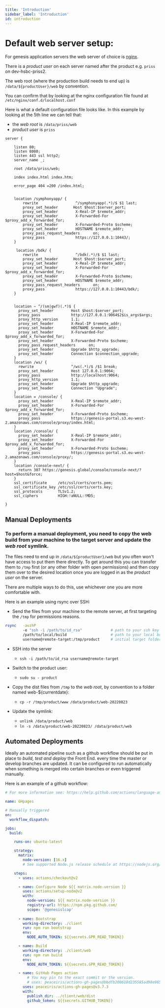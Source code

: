 ```yaml
---
title: 'Introduction'
sidebar_label: 'Introduction'
id: introduction
---
```


# Default web server setup:

For genesis application servers the web server of choice is [nginx](https://www.nginx.com/).

There is a _product user_ on each server named after the product e.g. ``priss`` on dev-hsbc-priss2. 

The web root (where the production build needs to end up) is `/data/${productUser}/web` by convention.

You can confirm that by looking at the nginx configuration file found at `/etc/nginx/conf.d/localhost.conf`

Here is what a default configuration file looks like. In this example by looking at the 5th line we can tell that:
- the _web root_ is `/data/priss/web`
- _product user_ is `priss`

```
server {

    listen 80;
    listen 8080;
    listen 443 ssl http2;
    server_name _;

    root /data/priss/web;

    index index.html index.htm;

    error_page 404 =200 /index.html;


    location /symphonyapp/ {
        rewrite                 ^/symphonyapp(.*)/$ $1 last;
        proxy_set_header       Host $host:$server_port;
        proxy_set_header        X-Real-IP $remote_addr;
        proxy_set_header        X-Forwarded-For $proxy_add_x_forwarded_for;
        proxy_set_header        X-Forwarded-Proto $scheme;
        proxy_set_header        HOSTNAME $remote_addr;
        proxy_pass_request_headers      on;
        proxy_pass              https://127.0.0.1:10443/;
    }

     location /bdk/ {
        rewrite                 ^/bdk(.*)/$ $1 last;
        proxy_set_header       Host $host:$server_port;
        proxy_set_header        X-Real-IP $remote_addr;
        proxy_set_header        X-Forwarded-For $proxy_add_x_forwarded_for;
        proxy_set_header        X-Forwarded-Proto $scheme;
        proxy_set_header        HOSTNAME $remote_addr;
        proxy_pass_request_headers      on;
        proxy_pass              https://127.0.0.1:10443/bdk/;
    }


    location ~ ^/(sm|gwf)(.*)$ {
      proxy_set_header        Host $host:$server_port;
      proxy_pass              http://127.0.0.1:9064$2$is_args$args;
      proxy_http_version      1.1;
      proxy_set_header        X-Real-IP $remote_addr;
      proxy_set_header        HOSTNAME $remote_addr;
      proxy_set_header        X-Forwarded-For $proxy_add_x_forwarded_for;
      proxy_set_header        X-Forwarded-Proto $scheme;
      proxy_pass_request_headers      on;
      proxy_set_header        Upgrade $http_upgrade;
      proxy_set_header        Connection $connection_upgrade;
    }
    location /ws/ {
      rewrite                 ^/ws(.*)/$ /$1 break;
      proxy_set_header        Host 127.0.0.1:9064;
      proxy_pass              http://localhost:9064;
      proxy_http_version      1.1;
      proxy_set_header        Upgrade $http_upgrade;
      proxy_set_header        Connection "Upgrade";
    }
    location = /console/ {
      proxy_set_header        X-Real-IP $remote_addr;
      proxy_set_header        X-Forwarded-For $proxy_add_x_forwarded_for;
      proxy_set_header        X-Forwarded-Proto $scheme;
      proxy_pass              https://genesis-portal.s3.eu-west-2.amazonaws.com/console/proxy/index.html;
    }
    location /console/ {
      proxy_set_header        X-Real-IP $remote_addr;
      proxy_set_header        X-Forwarded-For $proxy_add_x_forwarded_for;
      proxy_set_header        X-Forwarded-Proto $scheme;
      proxy_pass              https://genesis-portal.s3.eu-west-2.amazonaws.com/console/proxy/;
    }
    location /console-next/ {
      return 307 https://genesis.global/console/console-next/?host=$host&force;
    }
    ssl_certificate     /etc/ssl/certs/certs.pem;
    ssl_certificate_key /etc/ssl/certs/certs.key;
    ssl_protocols       TLSv1.2;
    ssl_ciphers         HIGH:!aNULL:!MD5;

}
```

## Manual Deployments

### To perform a manual deployment, you need to copy the web build from your machine to the target server and update the _web root_ symlink.

The files need to end up in `/data/${productUser}/web` but you often won't have access to put them there directly. To get around this you can transfer them to `/tmp` first (or any other folder with open permissions) and then copy them over to the desired location once you are logged in as the _product user_ on the server.

There are multiple ways to do this, use whichever one you are more comfortable with.

Here is an example using rsync over SSH:

- Send the files from your machine to the remote server, at first targeting the `/tmp` for permissions reasons.

```bash
rsync   -avzhP 
        -e "ssh -i /path/to/id_rsa"             # path to your ssh key
        /path/to/local/build                    # path to your local build, generated by running npm run build 
        username@remote-target:/tmp/product     # initial target folder on the server
```

- SSH into the server
    - `ssh -i /path/to/id_rsa username@remote-target`

- Switch to the product user: 
    - `sudo su - product` 

- Copy the dist files from `/tmp` to the _web root_, by convention to a folder named web-${currentdate}: 
    - `cp -r /tmp/product/www /data/product/web-20220823`

- Update the symlink:
    - `unlink /data/product/web`
    - `ln -s /data/product/web-20220823/ /data/product/web `


## Automated Deployments

Ideally an automated pipeline such as a github workflow should be put in place to *build, test and deploy* the Front End. every time the master or develop branches are updated.
It can be configured to run automatically when something is merged into certain branches or even triggered manually.

<!-- TODO: add an example that's more suitable for external clients, this one is likely only useful to our internal client app devs -->

Here is an example of a github workflow:

```yml
# For more information see: https://help.github.com/actions/language-and-framework-guides/using-nodejs-with-github-actions

name: GHpages

# Manually triggered
on:
  workflow_dispatch:

jobs:
  build:

    runs-on: ubuntu-latest

    strategy:
      matrix:
        node-version: [16.x]
        # See supported Node.js release schedule at https://nodejs.org/en/about/releases/

    steps:
      - uses: actions/checkout@v2

      - name: Configure Node ${{ matrix.node-version }}
        uses: actions/setup-node@v2
        with:
          node-version: ${{ matrix.node-version }}
          registry-url: https://npm.pkg.github.com/
          scope: '@genesislcap'
          
      - name: Bootstrap
        working-directory: ./client
        run: npm run bootstrap
        env:
          NODE_AUTH_TOKEN: ${{secrets.GPR_READ_TOKEN}}

      - name: Build
        working-directory: ./client/web
        run: npm run build
        env:
          NODE_AUTH_TOKEN: ${{secrets.GPR_READ_TOKEN}}

      - name: GitHub Pages action
          # You may pin to the exact commit or the version.
          # uses: peaceiris/actions-gh-pages@bbdfb200618d235585ad98e965f4aafc39b4c501
        uses: peaceiris/actions-gh-pages@v3.7.3
        with:
          publish_dir: ../client/web/dist
          github_token: ${{secrets.GITHUB_TOKEN}}
```